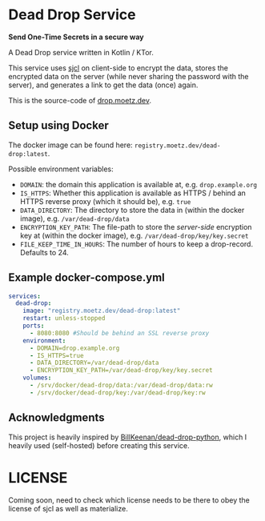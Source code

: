 # Dead Drop Service

**Send One-Time Secrets in a secure way**

A Dead Drop service written in Kotlin / KTor.

This service uses [sjcl](https://github.com/bitwiseshiftleft/sjcl) on client-side to encrypt the data, stores the
encrypted data on the server (while never sharing the password with the server), and generates a link to get the data
(once) again.

This is the source-code of [drop.moetz.dev](https://drop.moetz.dev).

## Setup using Docker

The docker image can be found here: `registry.moetz.dev/dead-drop:latest`.

Possible environment variables:

* `DOMAIN`: the domain this application is available at, e.g. `drop.example.org`
* `IS_HTTPS`: Whether this application is available as HTTPS / behind an HTTPS reverse proxy (which it should be),
  e.g. `true`
* `DATA_DIRECTORY`: The directory to store the data in (within the docker image), e.g. `/var/dead-drop/data`
* `ENCRYPTION_KEY_PATH`: The file-path to store the _server-side_ encryption key at (within the docker image),
  e.g. `/var/dead-drop/key/key.secret`
* `FILE_KEEP_TIME_IN_HOURS`: The number of hours to keep a drop-record. Defaults to 24.

## Example docker-compose.yml

```yaml
services:
  dead-drop:
    image: "registry.moetz.dev/dead-drop:latest"
    restart: unless-stopped
    ports:
      - 8080:8080 #Should be behind an SSL reverse proxy
    environment:
      - DOMAIN=drop.example.org
      - IS_HTTPS=true
      - DATA_DIRECTORY=/var/dead-drop/data
      - ENCRYPTION_KEY_PATH=/var/dead-drop/key/key.secret
    volumes:
      - /srv/docker/dead-drop/data:/var/dead-drop/data:rw
      - /srv/docker/dead-drop/key:/var/dead-drop/key:rw
```

## Acknowledgments

This project is heavily inspired by [BillKeenan/dead-drop-python](https://github.com/BillKeenan/dead-drop-python), which
I heavily used (self-hosted) before creating this service.

# LICENSE

Coming soon, need to check which license needs to be there to obey the license of sjcl as well as materialize.
